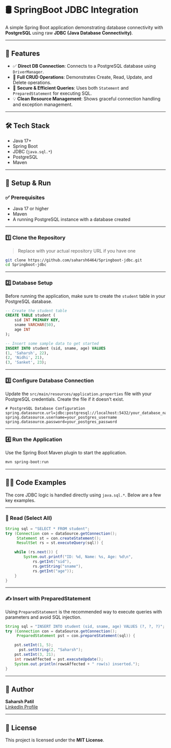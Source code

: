 # 🛢️ SpringBoot JDBC Integration

A simple Spring Boot application demonstrating database connectivity with **PostgreSQL** using raw **JDBC (Java Database Connectivity)**.

---

## 🚀 Features

- ✅ **Direct DB Connection**: Connects to a PostgreSQL database using `DriverManager`.
- 🔄 **Full CRUD Operations**: Demonstrates Create, Read, Update, and Delete operations.
- 🔐 **Secure & Efficient Queries**: Uses both `Statement` and `PreparedStatement` for executing SQL.
- 💡 **Clean Resource Management**: Shows graceful connection handling and exception management.

---

## 🛠️ Tech Stack

- Java 17+
- Spring Boot
- JDBC (`java.sql.*`)
- PostgreSQL
- Maven

---

## 🔧 Setup & Run

### ✅ Prerequisites

- Java 17 or higher
- Maven
- A running PostgreSQL instance with a database created

---

### 1️⃣ Clone the Repository

> Replace with your actual repository URL if you have one

```bash
git clone https://github.com/saharsh6464/Springboot-jdbc.git
cd Springboot-jdbc
```

---

### 2️⃣ Database Setup

Before running the application, make sure to create the `student` table in your PostgreSQL database.

```sql
-- Create the student table
CREATE TABLE student (
    sid INT PRIMARY KEY,
    sname VARCHAR(50),
    age INT
);

-- Insert some sample data to get started
INSERT INTO student (sid, sname, age) VALUES
(1, 'Saharsh', 22),
(2, 'Nidhi', 21),
(3, 'Sanket', 23);
```

---

### 3️⃣ Configure Database Connection

Update the `src/main/resources/application.properties` file with your PostgreSQL credentials. Create the file if it doesn't exist.

```properties
# PostgreSQL Database Configuration
spring.datasource.url=jdbc:postgresql://localhost:5432/your_database_name
spring.datasource.username=your_postgres_username
spring.datasource.password=your_postgres_password
```

---

### 4️⃣ Run the Application

Use the Spring Boot Maven plugin to start the application.

```bash
mvn spring-boot:run
```

---

## 👨‍💻 Code Examples

The core JDBC logic is handled directly using `java.sql.*`. Below are a few key examples.

---

### 📖 Read (Select All)

```java
String sql = "SELECT * FROM student";
try (Connection con = dataSource.getConnection();
     Statement st = con.createStatement();
     ResultSet rs = st.executeQuery(sql)) {

    while (rs.next()) {
        System.out.printf("ID: %d, Name: %s, Age: %d\n",
            rs.getInt("sid"),
            rs.getString("sname"),
            rs.getInt("age"));
    }
}
```

---

### ✍️ Insert with PreparedStatement

Using `PreparedStatement` is the recommended way to execute queries with parameters and avoid SQL injection.

```java
String sql = "INSERT INTO student (sid, sname, age) VALUES (?, ?, ?)";
try (Connection con = dataSource.getConnection();
     PreparedStatement pst = con.prepareStatement(sql)) {

    pst.setInt(1, 5);
      pst.setString(2, "Saharsh");
    pst.setInt(3, 21);
    int rowsAffected = pst.executeUpdate();
    System.out.println(rowsAffected + " row(s) inserted.");
}
```

---

## 🔗 Author

**Saharsh Patil**  
[LinkedIn Profile](https://www.linkedin.com/in/saharsh-patil-254981293)

---

## 📄 License

This project is licensed under the **MIT License**.
